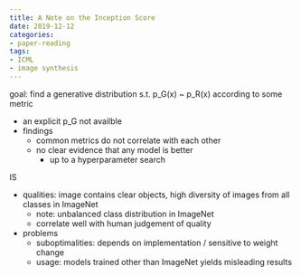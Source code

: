 ```yaml
---
title: A Note on the Inception Score
date: 2019-12-12
categories:
- paper-reading
tags:
- ICML
- image synthesis
---
```


goal: find a generative distribution s.t. p_G(x) ~ p_R(x) according to some metric
- an explicit p_G not availble
- findings
    - common metrics do not correlate with each other
    - no clear evidence that any model is better
        - up to a hyperparameter search

IS
- qualities: image contains clear objects, high diversity of images from all classes in ImageNet
    - note: unbalanced class distribution in ImageNet
    - correlate well with human judgement of quality
- problems
    - suboptimalities: depends on implementation / sensitive to weight change
    - usage: models trained other than ImageNet yields misleading results
